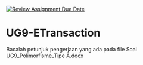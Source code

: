 [![Review Assignment Due Date](https://classroom.github.com/assets/deadline-readme-button-24ddc0f5d75046c5622901739e7c5dd533143b0c8e959d652212380cedb1ea36.svg)](https://classroom.github.com/a/Ks0dK9yr)
# UG9-ETransaction
Bacalah petunjuk pengerjaan yang ada pada file Soal UG9_Polimorfisme_Tipe A.docx
